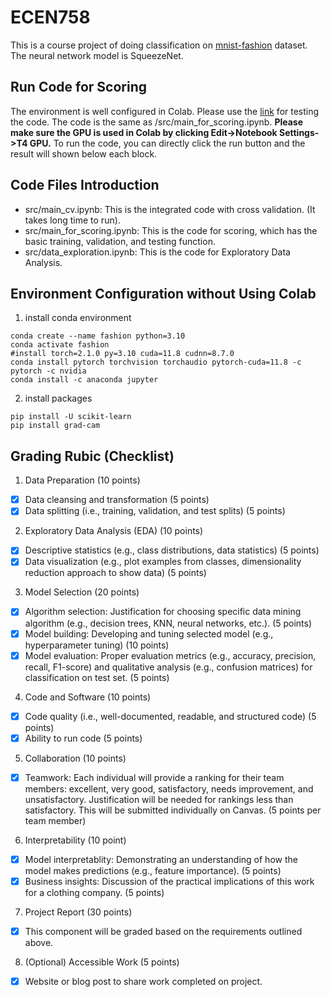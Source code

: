 # ECEN758

This is a course project of doing classification on [mnist-fashion](https://github.com/zalandoresearch/fashion-mnist) dataset. The neural network model is SqueezeNet.
## Run Code for Scoring
The environment is well configured in Colab. Please use the [link](https://colab.research.google.com/drive/13NHcv7iiZGY84wxIQ4RBL18D_W5axF7M?usp=sharing) for testing the code. The code is the same as /src/main_for_scoring.ipynb. **Please make sure the GPU is used in Colab by clicking Edit->Notebook Settings->T4 GPU.** To run the code, you can directly click the run button and the result will shown below each block.

## Code Files Introduction
- src/main_cv.ipynb: This is the integrated code with cross validation. (It takes long time to run).
- src/main_for_scoring.ipynb: This is the code for scoring, which has the basic training, validation, and testing function.
- src/data_exploration.ipynb: This is the code for Exploratory Data Analysis.


## Environment Configuration without Using Colab

1. install conda environment

```
conda create --name fashion python=3.10
conda activate fashion
#install torch=2.1.0 py=3.10 cuda=11.8 cudnn=8.7.0
conda install pytorch torchvision torchaudio pytorch-cuda=11.8 -c pytorch -c nvidia
conda install -c anaconda jupyter
```
2. install packages
```
pip install -U scikit-learn
pip install grad-cam
```

## Grading Rubic (Checklist)

1. Data Preparation (10 points)

* [x] Data cleansing and transformation (5 points)
* [x] Data splitting (i.e., training, validation, and test splits) (5 points)

2. Exploratory Data Analysis (EDA) (10 points)

* [x] Descriptive statistics (e.g., class distributions, data statistics) (5 points)
* [x] Data visualization (e.g., plot examples from classes, dimensionality reduction approach to show data) (5 points)

3. Model Selection (20 points)

* [x] Algorithm selection: Justification for choosing specific data mining algorithm (e.g., decision trees, KNN, neural networks, etc.). (5 points)
* [x] Model building: Developing and tuning selected model (e.g., hyperparameter tuning) (10 points)
* [x] Model evaluation: Proper evaluation metrics (e.g., accuracy, precision, recall, F1-score) and qualitative analysis (e.g., confusion matrices) for classification on test set. (5 points)

4. Code and Software (10 points)

* [x] Code quality (i.e., well-documented, readable, and structured code) (5 points)
* [x] Ability to run code (5 points)

5. Collaboration (10 points)

* [x] Teamwork: Each individual will provide a ranking for their team members: excellent, very good, satisfactory, needs improvement, and unsatisfactory. Justification will be needed for rankings less than satisfactory. This will be submitted individually on Canvas. (5 points per team member)

6. Interpretability (10 point)

* [x] Model interpretablity: Demonstrating an understanding of how the model makes predictions (e.g., feature importance). (5 points)
* [x] Business insights: Discussion of the practical implications of this work for a clothing company. (5 points)

7. Project Report (30 points)

* [x] This component will be graded based on the requirements outlined above.

8. (Optional) Accessible Work (5 points)

* [x] Website or blog post to share work completed on project.

